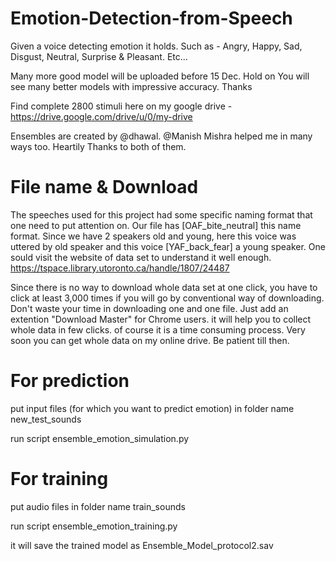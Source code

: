 # Emotion-Detection-from-Speech



Given a voice detecting emotion it holds. Such as - Angry, Happy, Sad, Disgust, Neutral, Surprise &amp; Pleasant. Etc...

Many more good model will be uploaded before 15 Dec. Hold on You will see many better models with impressive accuracy. Thanks 


Find complete 2800 stimuli here on my google drive - https://drive.google.com/drive/u/0/my-drive

Ensembles are created by @dhawal. @Manish Mishra helped me in many ways too. Heartily Thanks to both of them.

# File name & Download
The speeches used for this project had some specific naming format that one need to put attention on. 
Our file has [OAF_bite_neutral] this name format. Since we have 2 speakers old and young, here this voice was uttered by old speaker and this voice [YAF_back_fear] a young speaker. One sould visit the website of data set to understand it well enough. 
https://tspace.library.utoronto.ca/handle/1807/24487

Since there is no way to download whole data set at one click, you have to click at least 3,000 times if you will go by conventional way of downloading. Don't waste your time in downloading one and one file. Just add an extention "Download Master" for Chrome users. it will help you to collect whole data in few clicks. of course it is a time consuming process. Very soon you can get whole data on my online drive. Be patient till then. 

# For prediction
put input files (for which you want to predict emotion) in folder name new_test_sounds

run script ensemble_emotion_simulation.py

# For training 
put audio files in folder name train_sounds

run script ensemble_emotion_training.py

it will save the trained model as Ensemble_Model_protocol2.sav

